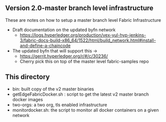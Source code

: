 ## Version 2.0-master branch level infrastructure

These are notes on how to setup a master branch level Fabric Infrastructure

- Draft documentation on the updated byfn network 
  - https://logs.hyperledger.org/production/vex-yul-hyp-jenkins-3/fabric-docs-build-x86_64/1522/html/build_network.html#install-and-define-a-chaincode
- The updated byfn that will support this ->
  - https://gerrit.hyperledger.org/r/#/c/30236/
  - Cherry pick this on top of the master level fabric-samples repo

## This directory

- bin: built copy of the v2 master binaries
- getEdgeFabricDocker.sh : script to get the latest v2 master branch docker images
- two-orgs:  a two org, tls enabled infrastructure
- monitordocker.sh: the script to monitor all docker containers on a given network

